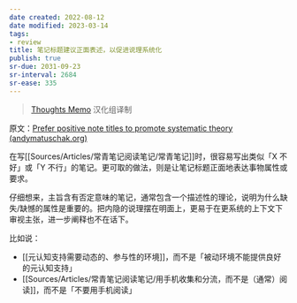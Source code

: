 ```yaml
---
date created: 2022-08-12
date modified: 2023-03-14
tags:
- review
title: 笔记标题建议正面表述，以促进说理系统化
publish: true
sr-due: 2031-09-23
sr-interval: 2684
sr-ease: 335
---
```

> [Thoughts Memo](https://paratranz.cn/projects/3131) 汉化组译制

原文：[Prefer positive note titles to promote systematic theory (andymatuschak.org)](https://notes.andymatuschak.org/z8T6sLNco2benUMgcXUXeJh35eW2obP48DoPp)

在写[[Sources/Articles/常青笔记阅读笔记/常青笔记]]时，很容易写出类似「X 不好」或「Y 不行」的笔记。更可取的做法，则是让笔记标题正面地表达事物属性或要求。

仔细想来，主旨含有否定意味的笔记，通常包含一个描述性的理论，说明为什么缺失/缺憾的属性是重要的。把内隐的说理摆在明面上，更易于在更系统的上下文下审视主张，进一步阐释也不在话下。

比如说：

- [[元认知支持需要动态的、参与性的环境]]，而不是「被动环境不能提供良好的元认知支持」
- [[Sources/Articles/常青笔记阅读笔记/用手机收集和分流，而不是（通常）阅读]]，而不是「不要用手机阅读」